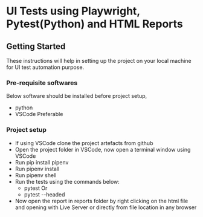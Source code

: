 # UI Tests using Playwright, Pytest(Python) and HTML Reports

## Getting Started

These instructions will help in setting up the project on your local machine for UI test automation purpose.

### Pre-requisite softwares

Below software should be installed before project setup,

* python
* VSCode Preferable

### Project setup

* If using VSCode clone the project artefacts from github
* Open the project folder in VSCode, now open a terminal window using VSCode
* Run pip install pipenv
* Run pipenv install
* Run pipenv shell
* Run the tests using the commands below:
    * pytest
    Or
    * pytest --headed
* Now open the report in reports folder by right clicking on the html file and opening with Live Server or directly from file location in any browser
